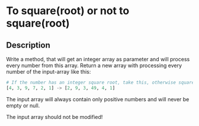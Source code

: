 # To square(root) or not to square(root)

## Description

Write a method, that will get an integer array as parameter and will process every number from this array.
Return a new array with processing every number of the input-array like this:

```python
# If the number has an integer square root, take this, otherwise square the number.
[4, 3, 9, 7, 2, 1] -> [2, 9, 3, 49, 4, 1]
```

The input array will always contain only positive numbers and will never be empty or null.

The input array should not be modified!